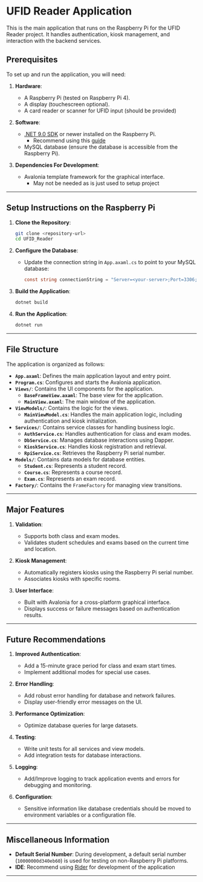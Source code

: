 # UFID Reader Application

This is the main application that runs on the Raspberry Pi for the UFID Reader project. It handles authentication, kiosk management, and interaction with the backend services.

## Prerequisites

To set up and run the application, you will need:

1. **Hardware**:

   - A Raspberry Pi (tested on Raspberry Pi 4).
   - A display (touchescreen optional).
   - A card reader or scanner for UFID input (should be provided)

2. **Software**:

   - [.NET 9.0 SDK](https://dotnet.microsoft.com/en-us/download) or newer installed on the Raspberry Pi.
     - Recommend using this [guide](https://www.petecodes.co.uk/install-and-use-microsoft-dot-net-9-with-the-raspberry-pi/)
   - MySQL database (ensure the database is accessible from the Raspberry Pi).

3. **Dependencies For Development**:
   - Avalonia template framework for the graphical interface.
     - May not be needed as is just used to setup project

---

## Setup Instructions on the Raspberry Pi

1. **Clone the Repository**:

   ```bash
   git clone <repository-url>
   cd UFID_Reader
   ```

2. **Configure the Database**:

   - Update the connection string in `App.axaml.cs` to point to your MySQL database:
     ```csharp
     const string connectionString = "Server=<your-server>;Port=3306;Database=ufid_database;User=<your-user>;Password=<your-password>;";
     ```

3. **Build the Application**:

   ```bash
   dotnet build
   ```

4. **Run the Application**:
   ```bash
   dotnet run
   ```

---

## File Structure

The application is organized as follows:

- **`App.axaml`**: Defines the main application layout and entry point.
- **`Program.cs`**: Configures and starts the Avalonia application.
- **`Views/`**: Contains the UI components for the application.
  - **`BaseFrameView.axaml`**: The base view for the application.
  - **`MainView.axaml`**: The main window of the application.
- **`ViewModels/`**: Contains the logic for the views.
  - **`MainViewModel.cs`**: Handles the main application logic, including authentication and kiosk initialization.
- **`Services/`**: Contains service classes for handling business logic.
  - **`AuthService.cs`**: Handles authentication for class and exam modes.
  - **`DbService.cs`**: Manages database interactions using Dapper.
  - **`KioskService.cs`**: Handles kiosk registration and retrieval.
  - **`RpiService.cs`**: Retrieves the Raspberry Pi serial number.
- **`Models/`**: Contains data models for database entities.
  - **`Student.cs`**: Represents a student record.
  - **`Course.cs`**: Represents a course record.
  - **`Exam.cs`**: Represents an exam record.
- **`Factory/`**: Contains the `FrameFactory` for managing view transitions.

---

## Major Features

1. **Validation**:

   - Supports both class and exam modes.
   - Validates student schedules and exams based on the current time and location.

2. **Kiosk Management**:

   - Automatically registers kiosks using the Raspberry Pi serial number.
   - Associates kiosks with specific rooms.

3. **User Interface**:
   - Built with Avalonia for a cross-platform graphical interface.
   - Displays success or failure messages based on authentication results.

---

## Future Recommendations

1. **Improved Authentication**:

   - Add a 15-minute grace period for class and exam start times.
   - Implement additional modes for special use cases.

2. **Error Handling**:

   - Add robust error handling for database and network failures.
   - Display user-friendly error messages on the UI.

3. **Performance Optimization**:

   - Optimize database queries for large datasets.

4. **Testing**:

   - Write unit tests for all services and view models.
   - Add integration tests for database interactions.

5. **Logging**:

   - Add/Improve logging to track application events and errors for debugging and monitoring.

6. **Configuration**:

   - Sensitive information like database credentials should be moved to environment variables or a configuration file.

---

## Miscellaneous Information

- **Default Serial Number**: During development, a default serial number (`10000000d340eb60`) is used for testing on non-Raspberry Pi platforms.
- **IDE**: Recommend using [Rider](https://www.jetbrains.com/rider/) for development of the application

---
